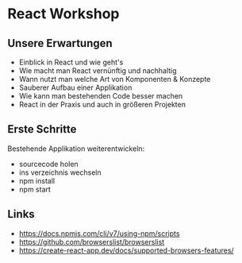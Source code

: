 # React Workshop

## Unsere Erwartungen

- Einblick in React und wie geht's
- Wie macht man React vernünftig und nachhaltig
- Wann nutzt man welche Art von Komponenten & Konzepte
- Sauberer Aufbau einer Applikation
- Wie kann man bestehenden Code besser machen
- React in der Praxis und auch in größeren Projekten

## Erste Schritte

Bestehende Applikation weiterentwickeln:

- sourcecode holen
- ins verzeichnis wechseln
- npm install
- npm start

## Links

- https://docs.npmjs.com/cli/v7/using-npm/scripts
- https://github.com/browserslist/browserslist
- https://create-react-app.dev/docs/supported-browsers-features/
